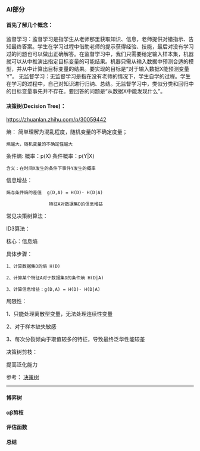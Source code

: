 
### AI部分

#### 首先了解几个概念：

监督学习：监督学习是指学生从老师那里获取知识、信息，老师提供对错指示、告知最终答案。学生在学习过程中借助老师的提示获得经验、技能，最后对没有学习过的问题也可以做出正确解答。在监督学习中，我们只需要给定输入样本集，机器就可以从中推演出指定目标变量的可能结果。机器只需从输入数据中预测合适的模型，并从中计算出目标变量的结果。要实现的目标是“对于输入数据X能预测变量Y”。
无监督学习：无监督学习是指在没有老师的情况下，学生自学的过程。学生在学习的过程中，自己对知识进行归纳、总结。无监督学习中，类似分类和回归中的目标变量事先并不存在。要回答的问题是“从数据X中能发现什么”。

#### 决策树(Decision Tree)：
https://zhuanlan.zhihu.com/p/30059442

熵： 简单理解为混乱程度，随机变量的不确定度量；

    熵越大，随机变量的不确定性越大
    
条件熵: 
    概率：p(X)  条件概率：p(Y|X) 
    
    含义：在时间X发生的条件下事件Y发生的概率
    
信息增益：

    熵与条件熵的差值  g(D,A) = H(D)- H(D|A)
    
                    特征A对数据集D的信息增益
                    
                    
常见决策树算法：

ID3算法：

核心：信息熵

具体步骤：

    1、计算数据集D的熵 H(D)
    
    2、计算某个特征A对于数据集D的条件熵 H(D|A)
    
    3、计算信息增益：g(D,A) = H(D)- H(D|A)
    
    
局限性：

1、只能处理离散型变量，无法处理连续性变量

2、对于样本缺失敏感

3、每次分裂倾向于取值较多的特征，导致最终泛华性能较差


决策树剪枝：

提高泛化能力

参考：
[决策树](https://www.imooc.com/video/22382)

--------------

#### 博弈树

#### αβ剪枝

#### 评估函数

#### 总结


